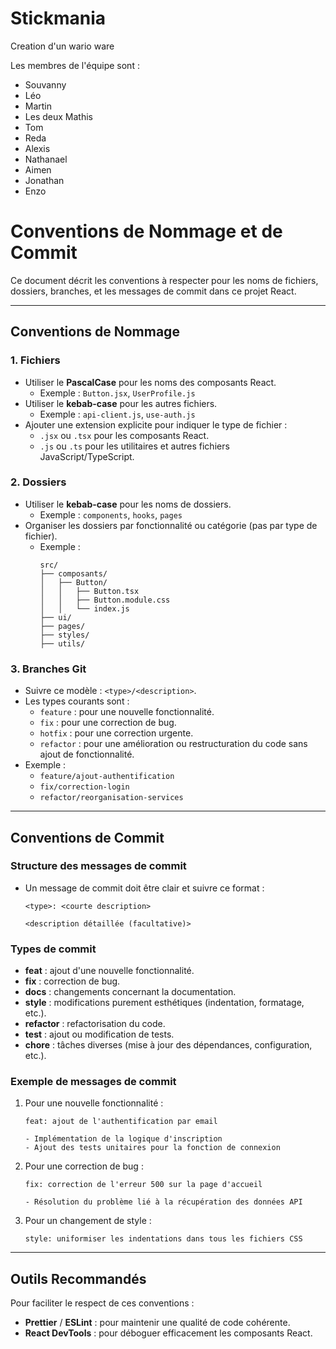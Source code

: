 # Stickmania
Creation d'un wario ware 

Les membres de l'équipe sont :
- Souvanny
- Léo
- Martin
- Les deux Mathis
- Tom
- Reda
- Alexis
- Nathanael
- Aimen
- Jonathan
- Enzo

# Conventions de Nommage et de Commit

Ce document décrit les conventions à respecter pour les noms de fichiers, dossiers, branches, et les messages de commit dans ce projet React.

---

## Conventions de Nommage

### 1. **Fichiers**
- Utiliser le **PascalCase** pour les noms des composants React.
  - Exemple : `Button.jsx`, `UserProfile.js`
- Utiliser le **kebab-case** pour les autres fichiers.
  - Exemple : `api-client.js`, `use-auth.js`
- Ajouter une extension explicite pour indiquer le type de fichier : 
  - `.jsx` ou `.tsx` pour les composants React.
  - `.js` ou `.ts` pour les utilitaires et autres fichiers JavaScript/TypeScript.

### 2. **Dossiers**
- Utiliser le **kebab-case** pour les noms de dossiers.
  - Exemple : `components`, `hooks`, `pages`
- Organiser les dossiers par fonctionnalité ou catégorie (pas par type de fichier).
  - Exemple :
    ```
    src/
    ├── composants/
    │   ├── Button/
    │   │   ├── Button.tsx
    │   │   ├── Button.module.css
    │   │   └── index.js
    ├── ui/
    ├── pages/
    ├── styles/
    ├── utils/
    ```

### 3. **Branches Git**
- Suivre ce modèle : `<type>/<description>`.
- Les types courants sont :
  - `feature` : pour une nouvelle fonctionnalité.
  - `fix` : pour une correction de bug.
  - `hotfix` : pour une correction urgente.
  - `refactor` : pour une amélioration ou restructuration du code sans ajout de fonctionnalité.
- Exemple :
  - `feature/ajout-authentification`
  - `fix/correction-login`
  - `refactor/reorganisation-services`

---

## Conventions de Commit

### Structure des messages de commit
- Un message de commit doit être clair et suivre ce format :

  ```
  <type>: <courte description>

  <description détaillée (facultative)>
  ```

### Types de commit
- **feat** : ajout d'une nouvelle fonctionnalité.
- **fix** : correction de bug.
- **docs** : changements concernant la documentation.
- **style** : modifications purement esthétiques (indentation, formatage, etc.).
- **refactor** : refactorisation du code.
- **test** : ajout ou modification de tests.
- **chore** : tâches diverses (mise à jour des dépendances, configuration, etc.).

### Exemple de messages de commit

1. Pour une nouvelle fonctionnalité :
   ```
   feat: ajout de l'authentification par email

   - Implémentation de la logique d'inscription
   - Ajout des tests unitaires pour la fonction de connexion
   ```

2. Pour une correction de bug :
   ```
   fix: correction de l'erreur 500 sur la page d'accueil

   - Résolution du problème lié à la récupération des données API
   ```

3. Pour un changement de style :
   ```
   style: uniformiser les indentations dans tous les fichiers CSS
   ```

---

## Outils Recommandés

Pour faciliter le respect de ces conventions :
- **Prettier** / **ESLint** : pour maintenir une qualité de code cohérente.
- **React DevTools** : pour déboguer efficacement les composants React.
